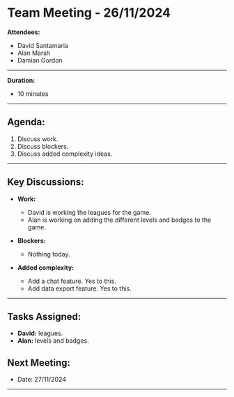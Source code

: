 # Team Meeting - 26/11/2024


**Attendees:**  
- David Santamaria
- Alan Marsh
- Damian Gordon

---

**Duration:**
- 10 minutes

---

## Agenda:

1. Discuss work.
2. Discuss blockers.
3. Discuss added complexity ideas.

---

## Key Discussions:

- **Work:**
  - David is working the leagues for the game.
  - Alan is working on adding the different levels and badges to the game.

- **Blockers:**
  - Nothing today.

- **Added complexity:**
  - Add a chat feature. Yes to this.
  - Add data export feature. Yes to this.

---

## Tasks Assigned:

- **David:** leagues.
- **Alan:**  levels and badges.

## Next Meeting:
- Date: 27/11/2024

---